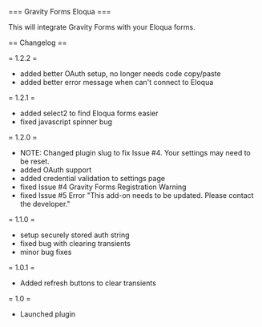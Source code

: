 === Gravity Forms Eloqua ===

This will integrate Gravity Forms with your Eloqua forms.

== Changelog ==

= 1.2.2 =
* added better OAuth setup, no longer needs code copy/paste
* added better error message when can't connect to Eloqua

= 1.2.1 =
* added select2 to find Eloqua forms easier
* fixed javascript spinner bug

= 1.2.0 =
* NOTE: Changed plugin slug to fix Issue #4. Your settings may need to be reset.
* added OAuth support
* added credential validation to settings page
* fixed Issue #4 Gravity Forms Registration Warning
* fixed Issue #5 Error "This add-on needs to be updated. Please contact the developer."

= 1.1.0 =
* setup securely stored auth string
* fixed bug with clearing transients
* minor bug fixes

= 1.0.1 =
* Added refresh buttons to clear transients

= 1.0 =
* Launched plugin